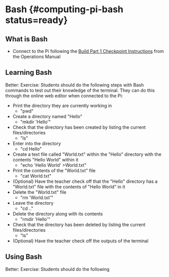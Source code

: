 # Bash {#computing-pi-bash status=ready}

## What is Bash

- Connect to the Pi following the [Build Part 1 Checkpoint Instructions](https://docs.duckietown.org/daffy/opmanual_sky/opmanual_sky/out/build_part1_checkpoint.html) from the Operations Manual


## Learning Bash

Better: Exercise: Students should do the following steps with Bash commands to test out their knowledge of the terminal. They can do this through the online web editor when connected to the Pi:

-  Print the directory they are currently working in 
    - "pwd"
-  Create a directory named "Hello"
    - "mkdir 'Hello'"
-  Check that the directory has been created by listing the current files/directories
    - "ls"
-  Enter into the directory 
    - "cd Hello"
-  Create a text file called "World.txt" within the "Hello" directory with the contents "Hello World" within it
    - "echo 'Hello World' >World.txt"
-  Print the contents of the "World.txt" file
    - "cat World.txt"
-  (Optional) Have the teacher check off that the "Hello" directory has a "World.txt" file with the contents of "Hello World" in it
-  Delete the "World.txt" file
    - "rm 'World.txt'"
-  Leave the directory
    - "cd .."
-  Delete the directory along with its contents
    - "rmdir 'Hello'"
-  Check that the directory has been deleted by listing the current files/directories
    - "ls"
-  (Optional) Have the teacher check off the outputs of the terminal

## Using Bash

Better: Exercise: Students should do the following 